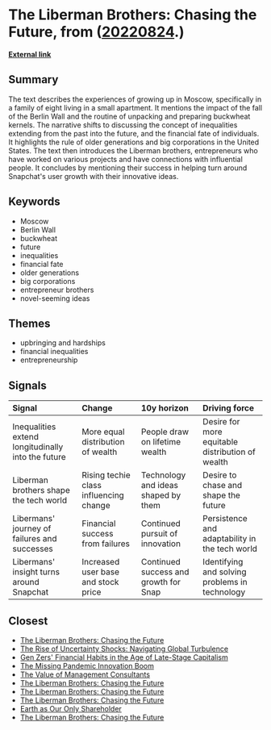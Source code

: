 # __The Liberman Brothers: Chasing the Future__, from ([20220824](https://kghosh.substack.com/p/20220824).)

__[External link](https://www.newyorker.com/magazine/2022/08/01/is-selling-shares-in-yourself-the-way-of-the-future)__



## Summary

The text describes the experiences of growing up in Moscow, specifically in a family of eight living in a small apartment. It mentions the impact of the fall of the Berlin Wall and the routine of unpacking and preparing buckwheat kernels. The narrative shifts to discussing the concept of inequalities extending from the past into the future, and the financial fate of individuals. It highlights the rule of older generations and big corporations in the United States. The text then introduces the Liberman brothers, entrepreneurs who have worked on various projects and have connections with influential people. It concludes by mentioning their success in helping turn around Snapchat's user growth with their innovative ideas.

## Keywords

* Moscow
* Berlin Wall
* buckwheat
* future
* inequalities
* financial fate
* older generations
* big corporations
* entrepreneur brothers
* novel-seeming ideas

## Themes

* upbringing and hardships
* financial inequalities
* entrepreneurship

## Signals

| Signal                                             | Change                                 | 10y horizon                           | Driving force                                    |
|:---------------------------------------------------|:---------------------------------------|:--------------------------------------|:-------------------------------------------------|
| Inequalities extend longitudinally into the future | More equal distribution of wealth      | People draw on lifetime wealth        | Desire for more equitable distribution of wealth |
| Liberman brothers shape the tech world             | Rising techie class influencing change | Technology and ideas shaped by them   | Desire to chase and shape the future             |
| Libermans' journey of failures and successes       | Financial success from failures        | Continued pursuit of innovation       | Persistence and adaptability in the tech world   |
| Libermans' insight turns around Snapchat           | Increased user base and stock price    | Continued success and growth for Snap | Identifying and solving problems in technology   |

## Closest

* [The Liberman Brothers: Chasing the Future](b055041878a9d08483783041109a3698)
* [The Rise of Uncertainty Shocks: Navigating Global Turbulence](ab8c972a6c092c9ac6b37922e0a07f62)
* [Gen Zers' Financial Habits in the Age of Late-Stage Capitalism](1b41206075bb58ef4a1bcb8a6d82ffc0)
* [The Missing Pandemic Innovation Boom](99bc8113e8e7bacc050e12acdae75e14)
* [The Value of Management Consultants](e35045210e6be5203ded2be5b9ed63f6)
* [The Liberman Brothers: Chasing the Future](b055041878a9d08483783041109a3698)
* [The Liberman Brothers: Chasing the Future](b055041878a9d08483783041109a3698)
* [The Liberman Brothers: Chasing the Future](b055041878a9d08483783041109a3698)
* [Earth as Our Only Shareholder](b5c93b6e5a5b33c81d3a1619b9b37f1b)
* [The Liberman Brothers: Chasing the Future](b055041878a9d08483783041109a3698)